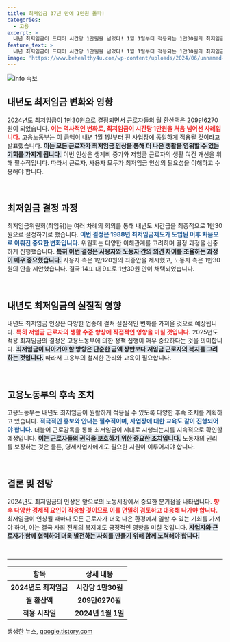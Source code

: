 ```yaml
---
title: 최저임금 37년 만에 1만원 돌파!
categories:
  - 고용
excerpt: >
  내년 최저임금이 드디어 시간당 1만원을 넘었다! 1월 1일부터 적용되는 1만30원의 최저임금은 모든 사업장에서 동일하게 적용되며, 저임금 노동자를 보호하기 위한 고용부의 대책도 마련됐다. 클릭하여 자세한 내용을 알아보세요!
feature_text: >
  내년 최저임금이 드디어 시간당 1만원을 넘었다! 1월 1일부터 적용되는 1만30원의 최저임금은 모든 사업장에서 동일하게 적용되며, 저임금 노동자를 보호하기 위한 고용부의 대책도 마련됐다. 클릭하여 자세한 내용을 알아보세요!
image: 'https://www.behealthy4u.com/wp-content/uploads/2024/06/unnamed-file.png'
---
```


<p><img src="https://www.behealthy4u.com/wp-content/uploads/2024/06/unnamed-file.png" alt="info 속보" /></p>

<h2 data-ke-size="size26">내년도 최저임금 변화와 영향</h2>

<p data-ke-size="size16">2024년도 최저임금이 1만30원으로 결정되면서 근로자들의 월 환산액은 209만6270원이 되었습니다. <b><span style="color: #ee2323;">이는 역사적인 변화로, 최저임금이 시간당 1만원을 처음 넘어선 사례입니다.</span></b> 고용노동부는 이 금액이 내년 1월 1일부터 전 사업장에 동일하게 적용될 것이라고 발표했습니다. <b><span style="background-color: #21538527;">이는 모든 근로자가 최저임금 인상을 통해 더 나은 생활을 영위할 수 있는 기회를 가지게 됩니다.</span></b> 이번 인상은 생계비 증가와 저임금 근로자의 생활 여건 개선을 위해 필수적입니다. 따라서 근로자, 사용자 모두가 최저임금 인상의 필요성을 이해하고 수용해야 합니다.</p>

<p data-ke-size="size16">&nbsp;</p>

<h2 data-ke-size="size26">최저임금 결정 과정</h2>

<p data-ke-size="size16">최저임금위원회(최임위)는 여러 차례의 회의를 통해 내년도 시간급을 최종적으로 1만30원으로 설정하기로 했습니다. <b><span style="color: #1a5490;">이번 결정은 1988년 최저임금제도가 도입된 이후 처음으로 이뤄진 중요한 변화입니다.</span></b> 위원회는 다양한 이해관계를 고려하며 결정 과정을 신중하게 진행했습니다. <b><span style="background-color: #21538527;">특히 이번 결정은 사용자와 노동자 간의 의견 차이를 조율하는 과정이 매우 중요했습니다.</span></b> 사용자 측은 1만120원의 최종안을 제시했고, 노동자 측은 1만30원의 안을 제안했습니다. 결국 14표 대 9표로 1만30원 안이 채택되었습니다.</p>

<p data-ke-size="size16">&nbsp;</p>

<h2 data-ke-size="size26">내년도 최저임금의 실질적 영향</h2>

<p data-ke-size="size16">내년도 최저임금 인상은 다양한 업종에 걸쳐 실질적인 변화를 가져올 것으로 예상됩니다. <b><span style="color: #ee2323;">특히 저임금 근로자의 생활 수준 향상에 직접적인 영향을 미칠 것입니다.</span></b> 2025년도 적용 최저임금의 결정은 고용노동부에 의한 정책 집행이 매우 중요하다는 것을 의미합니다. <b><span style="background-color: #21538527;">최저임금이 나아가야 할 방향은 단순한 금액 상반보다 저임금 근로자의 복지를 고려하는 것입니다.</span></b> 따라서 고용부의 철저한 관리와 교육이 필요합니다.</p>

<p data-ke-size="size16">&nbsp;</p>

<h2 data-ke-size="size26">고용노동부의 후속 조치</h2>

<p data-ke-size="size16">고용노동부는 내년도 최저임금이 원활하게 적용될 수 있도록 다양한 후속 조치를 계획하고 있습니다. <b><span style="color: #1a5490;">적극적인 홍보와 안내는 필수적이며, 사업장에 대한 교육도 같이 진행되어야 합니다.</span></b> 더불어 근로감독을 통해 최저임금이 제대로 시행되는지를 지속적으로 확인할 예정입니다. <b><span style="background-color: #21538527;">이는 근로자들의 권익을 보호하기 위한 중요한 조치입니다.</span></b> 노동자의 권리를 보장하는 것은 물론, 영세사업자에게도 필요한 지원이 이루어져야 합니다.</p>

<p data-ke-size="size16">&nbsp;</p>

<h2 data-ke-size="size26">결론 및 전망</h2>

<p data-ke-size="size16">2024년도 최저임금의 인상은 앞으로의 노동시장에서 중요한 분기점을 나타냅니다. <b><span style="color: #ee2323;">향후 다양한 경제적 요인이 작용할 것이므로 이를 면밀히 검토하고 대응해 나가야 합니다.</span></b> 최저임금이 인상될 때마다 모든 근로자가 더욱 나은 환경에서 일할 수 있는 기회를 가져야 하며, 이는 결국 사회 전체의 복지에도 긍정적인 영향을 미칠 것입니다. <b><span style="background-color: #21538527;">사업자와 근로자가 함께 협력하여 더욱 발전하는 사회를 만들기 위해 함께 노력해야 합니다.</span></b></p>

<p data-ke-size="size16">&nbsp;</p>

<hr>

<table>
  <thead>
    <tr>
      <th><b>항목</b></th>
      <th><b>상세 내용</b></th>
    </tr>
  </thead>
  <tbody>
    <tr>
      <td style="text-align: center; height: 17px;"><b>2024년도 최저임금</b></td>
      <td style="text-align: center; height: 17px;"><b>시간당 1만30원</b></td>
    </tr>
    <tr>
      <td style="text-align: center; height: 17px;"><b>월 환산액</b></td>
      <td style="text-align: center; height: 17px;"><b>209만6270원</b></td>
    </tr>
    <tr>
      <td style="text-align: center; height: 17px;"><b>적용 시작일</b></td>
      <td style="text-align: center; height: 17px;"><b>2024년 1월 1일</b></td>
    </tr>
  </tbody>
</table>
생생한 뉴스, <a href="https://qoogle.tistory.com" rel="dofollow">qoogle.tistory.com</a>


